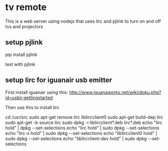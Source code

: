 # tv remote

This is a web server using nodejs that uses lirc and pjlink to turn on and off
tvs and projectors

## setup pjlink

pip install pjlink

test with pjlink

## setup lirc for iguanair usb emitter

First install iguanair using this:
http://www.iguanaworks.net/wiki/doku.php?id=usbir:gettingstarted

Then use this to install lirc

cd /usr/src
sudo apt-get remove lirc liblircclient0
sudo apt-get build-dep lirc
sudo apt-get -b source lirc
sudo dpkg -i liblircclient*.deb lirc*.deb
echo "lirc hold" | dpkg --set-selections
echo "lirc hold" | sudo dpkg --set-selections
echo "lirc-x hold" | sudo dpkg --set-selections
echo "liblircclient0 hold" | sudo dpkg --set-selections
echo "liblircclient-dev hold" | sudo dpkg --set-selections
